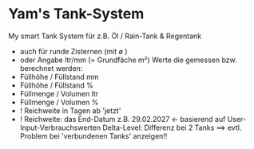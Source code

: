 # Yam's Tank-System
My smart Tank System 
  für z.B. Öl / Rain-Tank &amp; Regentank 
- auch für runde Zisternen (mit ø )
- oder Angabe ltr/mm (= Grundfäche m²) 
Werte die gemessen bzw. berechnet werden:
- Füllhöhe / Füllstand mm
- Füllhöhe / Füllstand %
- Füllmenge / Volumen ltr
- Füllmenge / Volumen %
- ! Reichweite in Tagen ab 'jetzt' 
- ! Reichweite: das End-Datum z.B. 29.02.2027 
  <- basierend auf User-Input-Verbrauchswerten
Delta-Level: Differenz bei 2 Tanks 
 ==> evtl. Problem bei 'verbundenen Tanks' anzeigen!!
 


